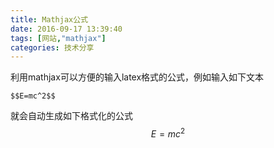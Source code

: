 ```yaml
---
title: Mathjax公式
date: 2016-09-17 13:39:40
tags: [网站,"mathjax"]
categories: 技术分享
---
```


利用mathjax可以方便的输入latex格式的公式，例如输入如下文本
```
$$E=mc^2$$
```
就会自动生成如下格式化的公式
$$E=mc^2$$


